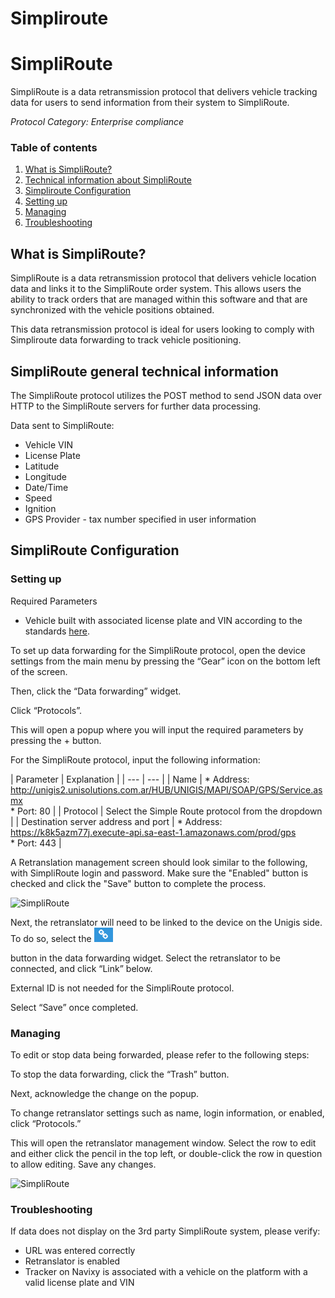 # Simpliroute

# SimpliRoute

SimpliRoute is a data retransmission protocol that delivers vehicle tracking data for users to send information from their system to SimpliRoute.

*Protocol Category: Enterprise compliance*

### Table of contents

1. [What is SimpliRoute?](#what-is-simpliroute)
2. [Technical information about SimpliRoute](#tech-info-simpliroute)
3. [Simpliroute Configuration](#simpliroute-config)
  1. [Setting up](#setting-up)
  2. [Managing](#managing)
  3. [Troubleshooting](#troubleshooting)

## What is SimpliRoute?

SimpliRoute is a data retransmission protocol that delivers vehicle location data and links it to the SimpliRoute order system. This allows users the ability to track orders that are managed within this software and that are synchronized with the vehicle positions obtained.

This data retransmission protocol is ideal for users looking to comply with Simpliroute data forwarding to track vehicle positioning.

## SimpliRoute general technical information

The SimpliRoute protocol utilizes the POST method to send JSON data over HTTP to the SimpliRoute servers for further data processing.

Data sent to SimpliRoute:

- Vehicle VIN
- License Plate
- Latitude
- Longitude
- Date/Time
- Speed
- Ignition
- GPS Provider - tax number specified in user information

## SimpliRoute Configuration

### Setting up

Required Parameters

- Vehicle built with associated license plate and VIN according to the standards [here](https://www.navixy.com/docs/user/web-interface-docs/fleet/).

To set up data forwarding for the SimpliRoute protocol, open the device settings from the main menu by pressing the “Gear” icon on the bottom left of the screen.

Then, click the “Data forwarding” widget.

Click “Protocols”.

This will open a popup where you will input the required parameters by pressing the + button.

For the SimpliRoute protocol, input the following information:

| Parameter | Explanation | | --- | --- | | Name | \* Address: http://unigis2.unisolutions.com.ar/HUB/UNIGIS/MAPI/SOAP/GPS/Service.asmx<br>\* Port: 80 | | Protocol | Select the Simple Route protocol from the dropdown | | Destination server address and port | \* Address: https://k8k5azm77j.execute-api.sa-east-1.amazonaws.com/prod/gps<br>\* Port: 443 |

A Retranslation management screen should look similar to the following, with SimpliRoute login and password. Make sure the "Enabled" button is checked and click the "Save" button to complete the process.

![SimpliRoute](https://www.navixy.com/wp-content/uploads/2022/10/pasted-image-0-2-600x115.png)

Next, the retranslator will need to be linked to the device on the Unigis side. To do so, select the ![image-20250310-140837.png](attachments/image-20250310-140837.png)

 button in the data forwarding widget. Select the retranslator to be connected, and click “Link” below.

External ID is not needed for the SimpliRoute protocol.

Select “Save” once completed.

### Managing

To edit or stop data being forwarded, please refer to the following steps:

To stop the data forwarding, click the “Trash” button.

Next, acknowledge the change on the popup.

To change retranslator settings such as name, login information, or enabled, click “Protocols.”

This will open the retranslator management window. Select the row to edit and either click the pencil in the top left, or double-click the row in question to allow editing. Save any changes.

![SimpliRoute](https://www.navixy.com/wp-content/uploads/2022/10/pasted-image-0-1-600x116.png)

### Troubleshooting

If data does not display on the 3rd party SimpliRoute system, please verify:

- URL was entered correctly
- Retranslator is enabled
- Tracker on Navixy is associated with a vehicle on the platform with a valid license plate and VIN